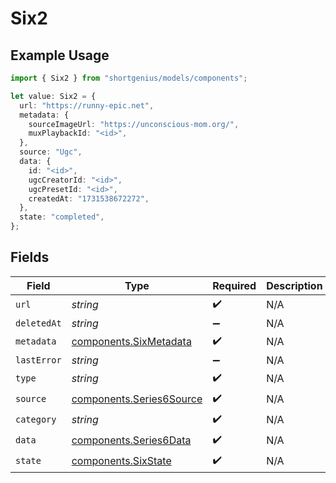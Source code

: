 # Six2

## Example Usage

```typescript
import { Six2 } from "shortgenius/models/components";

let value: Six2 = {
  url: "https://runny-epic.net",
  metadata: {
    sourceImageUrl: "https://unconscious-mom.org/",
    muxPlaybackId: "<id>",
  },
  source: "Ugc",
  data: {
    id: "<id>",
    ugcCreatorId: "<id>",
    ugcPresetId: "<id>",
    createdAt: "1731538672272",
  },
  state: "completed",
};
```

## Fields

| Field                                                                | Type                                                                 | Required                                                             | Description                                                          |
| -------------------------------------------------------------------- | -------------------------------------------------------------------- | -------------------------------------------------------------------- | -------------------------------------------------------------------- |
| `url`                                                                | *string*                                                             | :heavy_check_mark:                                                   | N/A                                                                  |
| `deletedAt`                                                          | *string*                                                             | :heavy_minus_sign:                                                   | N/A                                                                  |
| `metadata`                                                           | [components.SixMetadata](../../models/components/sixmetadata.md)     | :heavy_check_mark:                                                   | N/A                                                                  |
| `lastError`                                                          | *string*                                                             | :heavy_minus_sign:                                                   | N/A                                                                  |
| `type`                                                               | *string*                                                             | :heavy_check_mark:                                                   | N/A                                                                  |
| `source`                                                             | [components.Series6Source](../../models/components/series6source.md) | :heavy_check_mark:                                                   | N/A                                                                  |
| `category`                                                           | *string*                                                             | :heavy_check_mark:                                                   | N/A                                                                  |
| `data`                                                               | [components.Series6Data](../../models/components/series6data.md)     | :heavy_check_mark:                                                   | N/A                                                                  |
| `state`                                                              | [components.SixState](../../models/components/sixstate.md)           | :heavy_check_mark:                                                   | N/A                                                                  |